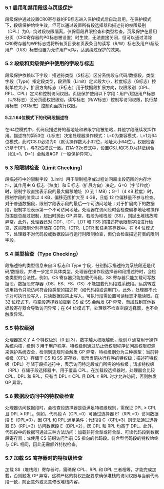 ### 5.1 启用和禁用段级与页级保护

段级保护通过设置CR0寄存器的PE标志进入保护模式后自动启用。在保护模式下，段级保护始终生效，但可以通过设置所有段选择器和描述符的权限级别（DPL）为0，绕过段权限隔离，仅保留段界限检查和类型检查。页级保护在启用分页（CR0寄存器的PG标志被设置）时生效，无法直接关闭，但可以通过清除CR0寄存器的WP标志或将所有页目录和页表条目的读写（R/W）标志及用户/超级用户（U/S）标志设置为允许用户可写，达到绕过保护的效果。
### 5.2 段级和页级保护中使用的字段与标志

段级保护依赖以下字段：描述符类型（S标志）区分系统段与代码/数据段，类型字段（Type）指定段类型，段界限（Limit）定义段大小，粒度标志（G标志）控制单位大小，扩展方向标志（E标志）用于数据段扩展方向，权限级别（DPL、RPL、CPL）定义和控制访问权限。页级保护使用以下字段：用户/超级用户标志（U/S标志）区分页面权限级别，读写标志（R/W标志）控制写访问权限，执行禁用标志（XD标志）控制页面执行权限。
#### 5.2.1 64位模式下的代码段描述符

在64位模式中，代码段描述符的基地址和界限字段被忽略，其他字段继续发挥作用。描述符的第53位（L标志）决定处理器操作模式：L=0为兼容模式，L=1为64位模式，此时CS.D必须为0（默认操作数大小32位，地址大小64位）。权限检查仍基于DPL，与32位模式一致。在IA-32e模式中，设置CS.L和CS.D为非法组合（如L=1，D=1）会触发#GP（一般保护异常）。
### 5.3 段限制检查（Limit Checking）

段描述符中的限制字段（Limit）用于限制程序或过程访问超出段范围的内存地址，其作用由 G 标志（粒度）和 E 标志（扩展方向）决定。G=0（字节粒度）时，限制字段直接表示段的最大偏移地址（0 到 1 MB）；G=1（4 KB 粒度）时，限制字段的值乘以 4 KB，偏移范围扩大至 4 GB，且低 12 位偏移量不参与检查。对于普通数据段，限制字段表示段的最后一个可访问地址；对于扩展向下的数据段，限制字段表示第一个不可访问地址。处理器在访问段时会检查偏移地址和操作范围是否超过限制，超出时抛出 GP 异常，若段为堆栈段（SS），则抛出堆栈故障异常。此外，处理器还对 GDT、IDT、LDT 和 TSS 的描述符表限制字段进行检查，这些限制分别存储在 GDTR、IDTR、LDTR 和任务寄存器中。在 64 位模式下，处理器不对代码段或数据段进行运行时限制检查，但仍会检查描述符表的限制字段。

### 5.4 类型检查（Type Checking）

段描述符的类型信息来自 S 标志和 Type 字段，分别指示描述符为系统段还是代码/数据段，并进一步定义具体类型。处理器在操作段选择器和段描述符时，会检查类型的合法性。例如，CS 寄存器只能加载代码段，SS 寄存器只能加载可写数据段，数据段寄存器（DS、ES、FS、GS）不能加载代码段或系统段。远跳转或调用指令只能访问符合段类型的描述符（如代码段或调用门）。此外，处理器不允许对可执行段写入，只读数据段禁止写入，可执行段需设置可读标志才能读取。在 32 位模式下，将空段选择器加载到 CS 或 SS 会触发 GP 异常，而加载到其他数据段寄存器会导致访问异常；在 64 位模式下，处理器不检查空段选择器，也不会触发异常。
### 5.5 特权级别

处理器定义了 4 个特权级别（0 到 3），数字越大权限越低，级别 0 通常用于操作系统内核，级别 3 用于用户程序。特权级别通过防止低权限程序访问高权限资源来保护系统安全，检测到违规时会触发 GP 异常。特权级别分为三种类型：当前特权级（CPL）存储于 CS 和 SS 寄存器，表示当前执行程序的特权级；描述符特权级（DPL）存储于段描述符中，表示访问特定段或门所需的特权级；请求特权级（RPL）存储于段选择器中，用于覆盖 CPL。在加载段选择器时，处理器会比较 CPL、DPL 和 RPL，只有当 DPL ≥ CPL 且 DPL ≥ RPL 时才允许访问，否则触发 GP 异常。

### 5.6 数据段访问中的特权级检查
处理器访问数据段时，会检查段选择器是否满足特权级规则，需保证 DPL ≥ CPL 且 DPL ≥ RPL。例如，代码段 A（CPL=0）可通过选择器 E1（RPL=0）访问数据段 E（DPL=0），因 CPL 和 RPL 满足条件；代码段 C（CPL=3）则无法通过选择器 E3（RPL=3）访问数据段 E（DPL=2），因 CPL 和 RPL 均高于 DPL。此外，代码段中的数据可通过三种方法访问：加载非符合型或符合型、可读代码段到数据段寄存器；或使用 CS 前缀访问当前 CS 指向的代码段。符合型代码段的特权始终与 CPL 相同，因此无需额外特权检查。
### 5.7 加载 SS 寄存器时的特权级检查
加载 SS（堆栈段）寄存器时，需确保 CPL、RPL 和 DPL 三者相等，才能完成加载，否则触发 GP 异常。这种严格的特权匹配要求确保堆栈的访问权限与当前代码段一致，防止意外或恶意修改堆栈内容。